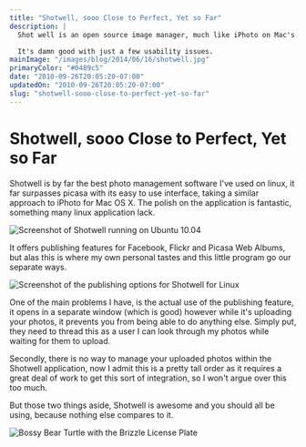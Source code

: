 ```yaml
---
title: "Shotwell, sooo Close to Perfect, Yet so Far"
description: |
  Shot well is an open source image manager, much like iPhoto on Mac's.

  It's damn good with just a few usability issues.
mainImage: "/images/blog/2014/06/16/shotwell.jpg"
primaryColor: "#0489c5"
date: "2010-09-26T20:05:20-07:00"
updatedOn: "2010-09-26T20:05:20-07:00"
slug: "shotwell-sooo-close-to-perfect-yet-so-far"
---
```


# Shotwell, sooo Close to Perfect, Yet so Far

Shotwell is by far the best photo management software I've used on linux, it far surpasses picasa with its easy to use interface, taking a similar approach to iPhoto for Mac OS X. The polish on the application is fantastic, something many linux application lack.

![Screenshot of Shotwell running on Ubuntu 10.04](/images/blog/2010/09/Screenshot-Shotwell.png "300")

It offers publishing features for Facebook, Flickr and Picasa Web Albums, but alas this is where my own personal tastes and this little program go our separate ways.

![Screenshot of the publishing options for Shotwell for Linux](/images/blog/2010/09/Screenshot-Publish-Photos.png "300")

One of the main problems I have, is the actual use of the publishing feature, it opens in a separate window (which is good) however while it's uploading your photos, it prevents you from being able to do anything else. Simply put, they need to thread this as a user I can look through my photos while waiting for them to upload.

Secondly, there is no way to manage your uploaded photos within the Shotwell application, now I admit this is a pretty tall order as it requires a great deal of work to get this sort of integration, so I won't argue over this too much.

But those two things aside, Shotwell is awesome and you should all be using, because nothing else compares to it.

![Bossy Bear Turtle with the Brizzle License Plate](/images/blog/2010/09/P9261549.jpg "1024")
